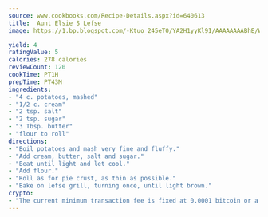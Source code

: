 ```yaml
---
source: www.cookbooks.com/Recipe-Details.aspx?id=640613
title:  Aunt Elsie S Lefse 
image: https://1.bp.blogspot.com/-Ktuo_245eT0/YA2H1yyKl9I/AAAAAAAABhE/WMoqSq2tWOcgMkPaLYZ-49h8pVDUUwFCQCLcBGAsYHQ/s307/5.png

yield: 4
ratingValue: 5
calories: 278 calories
reviewCount: 120
cookTime: PT1H
prepTime: PT43M
ingredients:
- "4 c. potatoes, mashed"
- "1/2 c. cream"
- "2 tsp. salt"
- "2 tsp. sugar"
- "3 Tbsp. butter"
- "flour to roll"
directions:
- "Boil potatoes and mash very fine and fluffy."
- "Add cream, butter, salt and sugar."
- "Beat until light and let cool."
- "Add flour."
- "Roll as for pie crust, as thin as possible."
- "Bake on lefse grill, turning once, until light brown."
crypto:
- "The current minimum transaction fee is fixed at 0.0001 bitcoin or a tenth of a millibitcoin per kilobyte, recently decreased from one millibitcoin."
---
```

